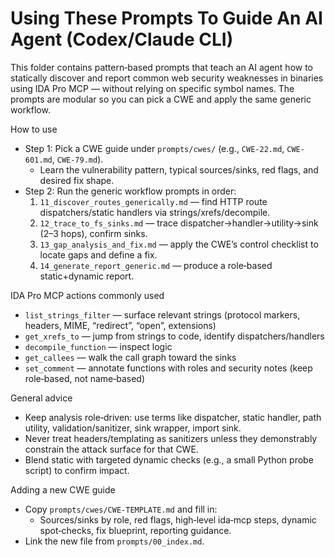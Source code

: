 # Using These Prompts To Guide An AI Agent (Codex/Claude CLI)

This folder contains pattern‑based prompts that teach an AI agent how to statically discover and report common web security weaknesses in binaries using IDA Pro MCP — without relying on specific symbol names. The prompts are modular so you can pick a CWE and apply the same generic workflow.

How to use
- Step 1: Pick a CWE guide under `prompts/cwes/` (e.g., `CWE-22.md`, `CWE-601.md`, `CWE-79.md`).
  - Learn the vulnerability pattern, typical sources/sinks, red flags, and desired fix shape.
- Step 2: Run the generic workflow prompts in order:
  1) `11_discover_routes_generically.md` — find HTTP route dispatchers/static handlers via strings/xrefs/decompile.
  2) `12_trace_to_fs_sinks.md` — trace dispatcher→handler→utility→sink (2–3 hops), confirm sinks.
  3) `13_gap_analysis_and_fix.md` — apply the CWE’s control checklist to locate gaps and define a fix.
  4) `14_generate_report_generic.md` — produce a role‑based static+dynamic report.

IDA Pro MCP actions commonly used
- `list_strings_filter` — surface relevant strings (protocol markers, headers, MIME, “redirect”, “open”, extensions)
- `get_xrefs_to` — jump from strings to code, identify dispatchers/handlers
- `decompile_function` — inspect logic
- `get_callees` — walk the call graph toward the sinks
- `set_comment` — annotate functions with roles and security notes (keep role‑based, not name‑based)

General advice
- Keep analysis role‑driven: use terms like dispatcher, static handler, path utility, validation/sanitizer, sink wrapper, import sink.
- Never treat headers/templating as sanitizers unless they demonstrably constrain the attack surface for that CWE.
- Blend static with targeted dynamic checks (e.g., a small Python probe script) to confirm impact.

Adding a new CWE guide
- Copy `prompts/cwes/CWE-TEMPLATE.md` and fill in:
  - Sources/sinks by role, red flags, high‑level ida‑mcp steps, dynamic spot‑checks, fix blueprint, reporting guidance.
- Link the new file from `prompts/00_index.md`.

